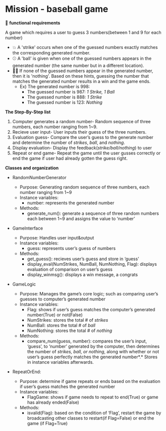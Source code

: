 # Mission - baseball game

🛫 **functional requirements**

A game which requires a user to guess 3 numbers(between 1 and 9 for each number)

- 💥 A 'strike' occurs when one of the guessed numbers exactly matches the corresponding generated number.
- ⚾ A 'ball' is given when one of the guessed numbers appears in the generated number (the same number but in a different location).
- 🤷‍♂️ If none of the guessed numbers appear in the generated number, then it is 'nothing'. Based on these hints, guessing the number that matches the generated number results in a win and the game ends.
    - Ex) The generated number is 998:
        - The guessed number is 987: *1 Strike, 1 Ball*
        - The guessed number is 888: *1 Strike*
        - The guessed number is 123: *Nothing*

**The Step-By-Step list**

1. Computer generates a random number- Random sequence of three numbers, each number ranging from 1~9.
2. Recieve user input- User inputs their guess of the three numbers.
3. Evaluation guess- Compare the user’s guess to the generate number and determine the number of *strikes*, *ball*, and *nothing*.
4. Display evaluation- Display the feedback(*strike/ball/nothing*) to user
5. Repeat or end game- Repeat the game until the user gusses correctly or end the game if user had already gotten the guess right.

**Classes and organization**

- RandomNumberGenerator
    - Purpose: Generating random sequence of three numbers, each number ranging from 1~9
    - Instance variables:
        - number: represents the generated number
    - Methods:
        - generate_num(): generate a sequence of three random numbers each between 1~9 and assigns the value to ‘number’

- GameInterface
    - Purpose: Handles user input&output
    - Instance variables:
        - guess: represents user’s guess of numbers
    - Methods:
        - get_guess(): recieves user’s guess and store in ‘guess’
        - display_eval(NumStrikes, NumBall, NumNothing, Flag): displays evaluation of comparison on user’s guess
        - display_winmsg(): displays a win message, a congrats
    
- GameLogic
    - Purpose: Manages the game’s core logic; such as comparing user’s guesses to computer’s generated number
    - Instance variables:
        - Flag: shows if user’s guess matches the computer’s generated number(True) or not(False)
        - NumStrikes: stores the total # of *strikes*
        - NumBall: stores the total # of *ball*
        - NumNothing: stores the total # of *nothing*
    - Methods:
        - compare_num(guess, number): compares the user’s input, ‘guess’, to ‘number’ generated by the computer, then determines the number of *strikes, ball, or nothing*, along with whether or not user’s guess perfectly matches the generated number*.* Stores in instance variables afterwards.

- RepeatOrEnd:
    - Purpose: determine if game repeats or ends based on the evaluation if user’s guess matches the generated number
    - Instance variables:
        - FlagGame: shows if game needs to repeat to end(True) or game has already ended(False)
    - Methods:
        - isvalid(Flag): based on the condition of ‘Flag’, restart the game by broadcasting other classes to restart(if Flag=False) or end the game (if Flag=True)